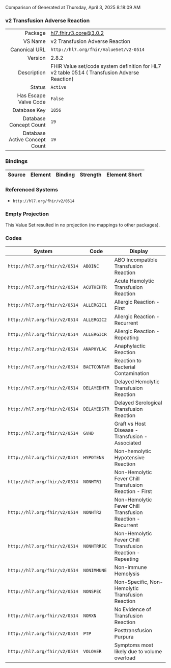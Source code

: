 Comparison of 
Generated at Thursday, April 3, 2025 8:18:09 AM

### v2 Transfusion Adverse Reaction

|      |     |
| ---: | --- |
| Package | hl7.fhir.r3.core@3.0.2 |
| VS Name | v2 Transfusion Adverse Reaction |
| Canonical URL | `http://hl7.org/fhir/ValueSet/v2-0514` |
| Version | 2.8.2 |
| Description | FHIR Value set/code system definition for HL7 v2 table 0514 ( Transfusion Adverse Reaction) |
| Status | `Active` |
| Has Escape Valve Code | `False` |
| Database Key | `1856` |
| Database Concept Count | `19` |
| Database Active Concept Count | `19` |
### Bindings

| Source | Element | Binding | Strength | Element Short |
| ------ | ------- | ------- | -------- | ------------- |

### Referenced Systems

* `http://hl7.org/fhir/v2/0514`
### Empty Projection

This Value Set resulted in no projection (no mappings to other packages).

### Codes

| System | Code | Display |
| ------ | ---- | ------- |
| `http://hl7.org/fhir/v2/0514` | `ABOINC` | ABO Incompatible Transfusion Reaction |
| `http://hl7.org/fhir/v2/0514` | `ACUTHEHTR` | Acute Hemolytic Transfusion Reaction |
| `http://hl7.org/fhir/v2/0514` | `ALLERGIC1` | Allergic Reaction - First |
| `http://hl7.org/fhir/v2/0514` | `ALLERGIC2` | Allergic Reaction - Recurrent |
| `http://hl7.org/fhir/v2/0514` | `ALLERGICR` | Allergic Reaction - Repeating |
| `http://hl7.org/fhir/v2/0514` | `ANAPHYLAC` | Anaphylactic Reaction |
| `http://hl7.org/fhir/v2/0514` | `BACTCONTAM` | Reaction to Bacterial Contamination |
| `http://hl7.org/fhir/v2/0514` | `DELAYEDHTR` | Delayed Hemolytic Transfusion Reaction |
| `http://hl7.org/fhir/v2/0514` | `DELAYEDSTR` | Delayed Serological Transfusion Reaction |
| `http://hl7.org/fhir/v2/0514` | `GVHD` | Graft vs Host Disease - Transfusion - Associated |
| `http://hl7.org/fhir/v2/0514` | `HYPOTENS` | Non-hemolytic Hypotensive Reaction |
| `http://hl7.org/fhir/v2/0514` | `NONHTR1` | Non-Hemolytic Fever Chill Transfusion Reaction - First |
| `http://hl7.org/fhir/v2/0514` | `NONHTR2` | Non-Hemolytic Fever Chill Transfusion Reaction - Recurrent |
| `http://hl7.org/fhir/v2/0514` | `NONHTRREC` | Non-Hemolytic Fever Chill Transfusion Reaction - Repeating |
| `http://hl7.org/fhir/v2/0514` | `NONIMMUNE` | Non-Immune Hemolysis |
| `http://hl7.org/fhir/v2/0514` | `NONSPEC` | Non-Specific, Non-Hemolytic Transfusion Reaction |
| `http://hl7.org/fhir/v2/0514` | `NORXN` | No Evidence of Transfusion Reaction |
| `http://hl7.org/fhir/v2/0514` | `PTP` | Posttransfusion Purpura |
| `http://hl7.org/fhir/v2/0514` | `VOLOVER` | Symptoms most likely due to volume overload |
